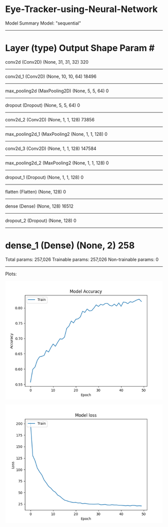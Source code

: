 # Eye-Tracker-using-Neural-Network

Model Summary
Model: "sequential"
_________________________________________________________________
Layer (type)                 Output Shape              Param #   
=================================================================
conv2d (Conv2D)              (None, 31, 31, 32)        320       
_________________________________________________________________
conv2d_1 (Conv2D)            (None, 10, 10, 64)        18496     
_________________________________________________________________
max_pooling2d (MaxPooling2D) (None, 5, 5, 64)          0         
_________________________________________________________________
dropout (Dropout)            (None, 5, 5, 64)          0         
_________________________________________________________________
conv2d_2 (Conv2D)            (None, 1, 1, 128)         73856     
_________________________________________________________________
max_pooling2d_1 (MaxPooling2 (None, 1, 1, 128)         0         
_________________________________________________________________
conv2d_3 (Conv2D)            (None, 1, 1, 128)         147584    
_________________________________________________________________
max_pooling2d_2 (MaxPooling2 (None, 1, 1, 128)         0         
_________________________________________________________________
dropout_1 (Dropout)          (None, 1, 1, 128)         0         
_________________________________________________________________
flatten (Flatten)            (None, 128)               0         
_________________________________________________________________
dense (Dense)                (None, 128)               16512     
_________________________________________________________________
dropout_2 (Dropout)          (None, 128)               0         
_________________________________________________________________
dense_1 (Dense)              (None, 2)                 258       
=================================================================
Total params: 257,026
Trainable params: 257,026
Non-trainable params: 0
_________________________________________________________________




Plots: 

![alt text](https://github.com/Hamidkn/Eye-Tracker-using-Neural-Network/blob/master/fig_accuarcy.png)


![alt text](https://github.com/Hamidkn/Eye-Tracker-using-Neural-Network/blob/master/fig_loss.png)
